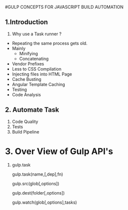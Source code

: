 #GULP CONCEPTS FOR  JAVASCRIPT  BUILD AUTOMATION

## 1.Introduction

1. Why use a Task runner ?

- Repeating the same process gets old.
- Mainly
	- Minifying
	- Concatenating
- Vendor Prefixes
- Less to CSS Compilation
- Injecting files into HTML Page
- Cache Busting
- Angular Template Caching
- Testing
- Code Analysis


## 2. Automate Task

1. Code Quality
2. Tests
3. Build Pipeline

# 3. Over View of Gulp API's

1. gulp.task

	gulp.task(name,[,dep],fn)

	gulp.src(glob[,options])

	gulp.dest(folder[,options])

	gulp.watch(glob[,options],tasks)

